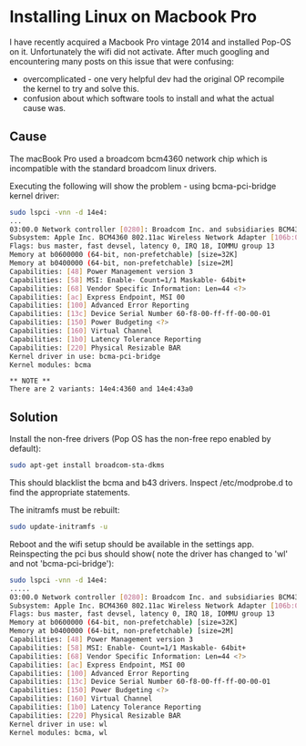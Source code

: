 # Installing Linux on Macbook Pro

I have recently acquired a Macbook Pro vintage 2014 and installed Pop-OS on it.
Unfortunately the wifi did not activate. After much googling and encountering many posts on 
this issue that were confusing:

- overcomplicated - one very helpful dev had the original OP recompile the kernel to try and solve this.
- confusion about which software tools to install and what the actual cause was.

## Cause

The macBook Pro used a broadcom bcm4360 network chip which is incompatible with the standard broadcom linux 
drivers.

Executing the following will show the problem - using bcma-pci-bridge kernel driver:

```bash
sudo lspci -vnn -d 14e4:
...
03:00.0 Network controller [0280]: Broadcom Inc. and subsidiaries BCM4360 802.11ac Wireless Network Adapter [14e4:43a0] (rev 03)
Subsystem: Apple Inc. BCM4360 802.11ac Wireless Network Adapter [106b:0112]
Flags: bus master, fast devsel, latency 0, IRQ 18, IOMMU group 13
Memory at b0600000 (64-bit, non-prefetchable) [size=32K]
Memory at b0400000 (64-bit, non-prefetchable) [size=2M]
Capabilities: [48] Power Management version 3
Capabilities: [58] MSI: Enable- Count=1/1 Maskable- 64bit+
Capabilities: [68] Vendor Specific Information: Len=44 <?>
Capabilities: [ac] Express Endpoint, MSI 00
Capabilities: [100] Advanced Error Reporting
Capabilities: [13c] Device Serial Number 60-f8-00-ff-ff-00-00-01
Capabilities: [150] Power Budgeting <?>
Capabilities: [160] Virtual Channel
Capabilities: [1b0] Latency Tolerance Reporting
Capabilities: [220] Physical Resizable BAR
Kernel driver in use: bcma-pci-bridge
Kernel modules: bcma
```

```
** NOTE **
There are 2 variants: 14e4:4360 and 14e4:43a0
```

## Solution

Install the non-free drivers (Pop OS has the non-free repo enabled by default):

```bash
sudo apt-get install broadcom-sta-dkms
```

This should blacklist the bcma and b43 drivers. Inspect /etc/modprobe.d to find the appropriate statements.

The initramfs must be rebuilt:

```bash
sudo update-initramfs -u
```

Reboot and the wifi setup should be available in the settings app.
Reinspecting the pci bus should show( note the driver has changed to 'wl' and not 'bcma-pci-bridge'):

```bash
sudo lspci -vnn -d 14e4:
.....
03:00.0 Network controller [0280]: Broadcom Inc. and subsidiaries BCM4360 802.11ac Wireless Network Adapter [14e4:43a0] (rev 03)
Subsystem: Apple Inc. BCM4360 802.11ac Wireless Network Adapter [106b:0112]
Flags: bus master, fast devsel, latency 0, IRQ 18, IOMMU group 13
Memory at b0600000 (64-bit, non-prefetchable) [size=32K]
Memory at b0400000 (64-bit, non-prefetchable) [size=2M]
Capabilities: [48] Power Management version 3
Capabilities: [58] MSI: Enable- Count=1/1 Maskable- 64bit+
Capabilities: [68] Vendor Specific Information: Len=44 <?>
Capabilities: [ac] Express Endpoint, MSI 00
Capabilities: [100] Advanced Error Reporting
Capabilities: [13c] Device Serial Number 60-f8-00-ff-ff-00-00-01
Capabilities: [150] Power Budgeting <?>
Capabilities: [160] Virtual Channel
Capabilities: [1b0] Latency Tolerance Reporting
Capabilities: [220] Physical Resizable BAR
Kernel driver in use: wl
Kernel modules: bcma, wl
```
